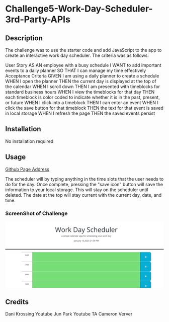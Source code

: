 # Challenge5-Work-Day-Scheduler-3rd-Party-APIs

## Description
The challenge was to use the starter code and add JavaScript to the app to create an interactive work day scheduler. The criteria was as follows:

User Story
AS AN employee with a busy schedule
I WANT to add important events to a daily planner
SO THAT I can manage my time effectively
Acceptance Criteria
GIVEN I am using a daily planner to create a schedule
WHEN I open the planner
THEN the current day is displayed at the top of the calendar
WHEN I scroll down
THEN I am presented with timeblocks for standard business hours
WHEN I view the timeblocks for that day
THEN each timeblock is color coded to indicate whether it is in the past, present, or future
WHEN I click into a timeblock
THEN I can enter an event
WHEN I click the save button for that timeblock
THEN the text for that event is saved in local storage
WHEN I refresh the page
THEN the saved events persist

## Installation
No installation required

## Usage

[Github Page Address]()

 The scheduler will by typing anything in the time slots that the user needs to do for the day. Once complete, pressing the "save icon" button will save the information to your local storage. This will stay on the scheduler until deleted. The date at the top will stay current with the current day, date, and time. 

### ScreenShot of Challenge
![Challenge5](Assets/Scheduler-screenShot.PNG)


## Credits
Dani Krossing Youtube
Jun Park Youtube
TA Cameron Verver
